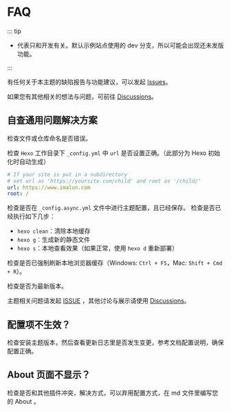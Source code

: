 # FAQ

::: tip

- <Badge text="dev" vertical="middle"/> 代表只和开发有关。默认示例站点使用的 dev 分支，所以可能会出现还未发版功能。

:::

有任何关于本主题的缺陷报告与功能建议，可以发起 [Issues](https://github.com/MaLuns/hexo-theme-async/issues)。

如果您有其他相关的想法与问题，可前往 [Discussions](https://github.com/MaLuns/hexo-theme-async/discussions)。

## 自查通用问题解决方案

检查文件或仓库命名是否错误。

检查 `Hexo` 工作目录下 `_config.yml` 中 `url` 是否设置正确。（此部分为 Hexo 初始化时自动生成）

```yaml
# If your site is put in a subdirectory
# set url as 'https://yoursite.com/child' and root as '/child/'
url: https://www.imalun.com
root: /
```

检查是否在 `_config.async.yml` 文件中进行主题配置，且已经保存。
检查是否已经执行如下几步：

- `hexo clean`：清除本地缓存
- `hexo g`：生成新的静态文件
- `hexo s`：本地查看效果（如果正常，使用 `hexo d` 重新部署）

检查是否已强制刷新本地浏览器缓存（Windows: `Ctrl + F5`，Mac: `Shift + Cmd + R`）。

检查是否为最新版本。

主题相关问题请发起 [ISSUE](https://github.com/MaLuns/hexo-theme-async/issues) ，其他讨论与展示请使用 [Discussions](https://github.com/MaLuns/hexo-theme-async/discussions)。

## 配置项不生效？
检查安装主题版本，然后查看更新日志里是否发生变更，参考文档配置说明，确保配置正确。

## About 页面不显示？
检查是否和其他插件冲突，解决方式，可以弃用配置方式，在 md 文件里编写您的 About 。